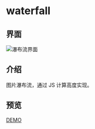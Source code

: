 # waterfall
## 界面
![瀑布流界面](waterfall/ui-screenshot/截图.PNG)
## 介绍
图片瀑布流，通过 JS 计算高度实现。
## 预览
[DEMO](https://q-dragon.github.io/waterfall/index.html)
